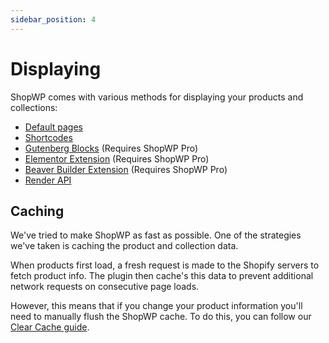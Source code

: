 ```yaml
---
sidebar_position: 4
---
```


# Displaying

ShopWP comes with various methods for displaying your products and collections:

- [Default pages](/guides/default-pages)
- [Shortcodes](/shortcodes/wps_products)
- [Gutenberg Blocks](/guides/gutenberg-blocks) (Requires ShopWP Pro)
- [Elementor Extension](/guides/elementor-extension) (Requires ShopWP Pro)
- [Beaver Builder Extension](/guides/beaver-builder) (Requires ShopWP Pro)
- [Render API](/guides/render-api)

## Caching

We've tried to make ShopWP as fast as possible. One of the strategies we've taken is caching the product and collection data.

When products first load, a fresh request is made to the Shopify servers to fetch product info. The plugin then cache's this data to prevent additional network requests on consecutive page loads.

However, this means that if you change your product information you'll need to manually flush the ShopWP cache. To do this, you can follow our [Clear Cache guide](/guides/clear-cache).
